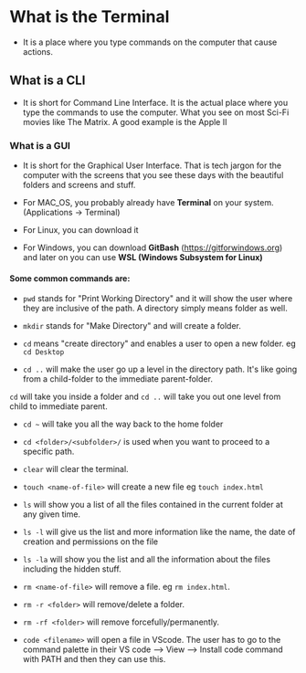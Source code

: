 # What is the Terminal

- It is a place where you type commands on the computer that cause actions.

## What is a CLI

- It is short for Command Line Interface. It is the actual place where you type the commands to use the computer. What you see on most Sci-Fi movies like The Matrix. A good example is the Apple II 

### What is a GUI

- It is short for the Graphical User Interface. That is tech jargon for the computer with the screens that you see these days with the beautiful folders and screens and stuff. 

- For MAC_OS, you probably already have **Terminal** on your system. (Applications -> Terminal)

- For Linux, you can download it

- For Windows, you can download **GitBash** (https://gitforwindows.org) and later on you can use **WSL (Windows Subsystem for Linux)**

#### Some common commands are:

- `pwd` stands for "Print Working Directory" and  it will show the user where they are inclusive of the path. A directory simply means folder as well.

- `mkdir` stands for "Make Directory" and will create a folder.

- `cd` means "create directory" and enables a user to open a new folder. eg `cd Desktop`

- `cd ..` will make the user go up a level in the directory path. It's like going from a child-folder to the immediate parent-folder.

`cd` will take you inside a folder and `cd ..` will take you out one level from child to immediate parent.

- `cd ~` will take you all the way back to the home folder

- `cd <folder>/<subfolder>/` is used when you want to proceed to a specific path.

- `clear` will clear the terminal.

- `touch <name-of-file>` will create a new file eg `touch index.html`

- `ls` will show you a list of all the files contained in the current folder at any given time.

- `ls -l` will give us the list and more information like the name, the date of creation and permissions on the file

- `ls -la` will show you the list and all the information about the files including the hidden stuff.

- `rm <name-of-file>` will remove a file. eg `rm index.html`.

- `rm -r <folder>` will remove/delete a folder.

- `rm -rf <folder>` will remove forcefully/permanently.

- `code <filename>` will open a file in VScode. 
The user has to go to the command palette in their VS code --> View --> Install code command with PATH  and then they can use this.

